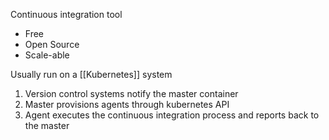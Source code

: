 
Continuous integration tool

- Free
- Open Source
- Scale-able


Usually run on a [[Kubernetes]] system

1. Version control systems notify the master container
2. Master provisions agents through kubernetes API
3. Agent executes the continuous integration process and reports back to the master